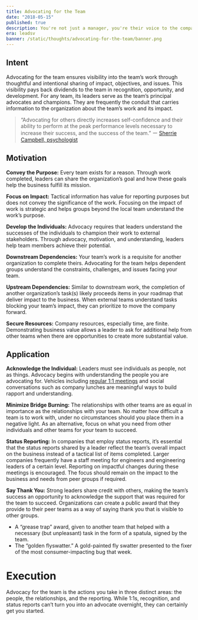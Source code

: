 ```yaml
---
title: Advocating for the Team
date: "2018-05-15"
published: true
description: You're not just a manager, you're their voice to the company
era: leadsv
banner: /static/thoughts/advocating-for-the-team/banner.png
---
```


## Intent

Advocating for the team ensures visibility into the team’s work through thoughtful and intentional sharing of impact, objectives, and issues. This visibility pays back dividends to the team in recognition, opportunity, and development. For any team, its leaders serve as the team’s principal advocates and champions. They are frequently the conduit that carries information to the organization about the team’s work and its impact.

> “Advocating for others directly increases self-confidence and their ability to perform at the peak performance levels necessary to increase their success, and the success of the team.” ー [Sherrie Campbell, psychologist](https://bookstore.entrepreneur.com/product/entrepreneur-voices-effective-leadership/)

## Motivation

**Convey the Purpose:** Every team exists for a reason. Through work completed, leaders can share the organization’s goal and how these goals help the business fulfill its mission.

**Focus on Impact:** Tactical information has value for reporting purposes but does not convey the significance of the work. Focusing on the impact of work is strategic and helps groups beyond the local team understand the work’s purpose.

**Develop the Individuals:** Advocacy requires that leaders understand the successes of the individuals to champion their work to external stakeholders. Through advocacy, motivation, and understanding, leaders help team members achieve their potential.

**Downstream Dependencies:** Your team’s work is a requisite for another organization to complete theirs. Advocating for the team helps dependent groups understand the constraints, challenges, and issues facing your team.

**Upstream Dependencies:** Similar to downstream work, the completion of another organization’s task(s) likely proceeds items in your roadmap that deliver impact to the business. When external teams understand tasks blocking your team’s impact, they can prioritize to move the company forward.

**Secure Resources:** Company resources, especially time, are finite. Demonstrating business value allows a leader to ask for additional help from other teams when there are opportunities to create more substantial value.

## Application

**Acknowledge the Individual:** Leaders must see individuals as people, not as things. Advocacy begins with understanding the people you are advocating for. Vehicles including [regular 1:1 meetings](/thoughts/effective-1-on-1s) and social conversations such as company lunches are meaningful ways to build rapport and understanding.

**Minimize Bridge Burning:** The relationships with other teams are as equal in importance as the relationships with your team. No matter how difficult a team is to work with, under no circumstances should you place them in a negative light. As an alternative, focus on what you need from other individuals and other teams for your team to succeed.

**Status Reporting:** In companies that employ status reports, it’s essential that the status reports shared by a leader reflect the team’s overall impact on the business instead of a tactical list of items completed. Larger companies frequently have a staff meeting for engineers and engineering leaders of a certain level. Reporting on impactful changes during these meetings is encouraged. The focus should remain on the impact to the business and needs from peer groups if required.

**Say Thank You:** Strong leaders share credit with others, making the team’s success an opportunity to acknowledge the support that was required for the team to succeed. Organizations can create a public award that they provide to their peer teams as a way of saying thank you that is visible to other groups.

- A “grease trap” award, given to another team that helped with a necessary (but unpleasant) task in the form of a spatula, signed by the team.
- The “golden flyswatter.” A gold-painted fly swatter presented to the fixer of the most consumer-impacting bug that week.

# Execution

Advocacy for the team is the actions you take in three distinct areas: the people, the relationships, and the reporting. While 1:1s, recognition, and status reports can’t turn you into an advocate overnight, they can certainly get you started.
